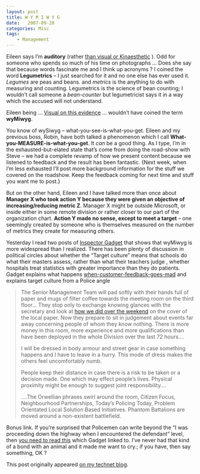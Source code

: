 ```yaml
---
layout: post
title: W Y M I W Y G
date:   2007-09-28
categories: Misc
tags: 
    - Management
---
```


Eileen says I’m **auditory** (rather [than visual or
Kinaesthetic](https://en.wikipedia.org/wiki/Learning_styles#Neil_Fleming's_VAK/VARK_model)
). Odd for someone who spends so much of his time on photographs … Does she say
that because words fascinate me and I think up acronyms ? I coined the word
**Legumetrics** – I just searched for it and no one else has ever used it. *Legumes*
are peas and beans. and *metrics* is the anything to do with measuring and
counting. Legumetrics is the science of bean counting; I wouldn’t call someone a
*bean-counter* but legumetricist says it in a way which the accused will not
understand.

Eileen being … [Visual on this
evidence](http://blogs.technet.com/eileen_brown/archive/2007/09/26/selling-early-copies-of-halo-3.aspx)
… wouldn’t have coined the term **wyMiwyg**.

You know of wySiwyg – what-you-see-is-what-you-get. Eileen and my previous boss,
Robin, have both talked a phenomenon which I call
**What-you-MEASURE-is-what-you-get**. It *can* be a good thing. As I type, I’m in
the exhausted-but-elated state that’s come from doing the road-show with Steve –
we had a complete revamp of how we present content because we listened to
feedback and the result has been fantastic. {Next week, when I’m less exhausted
I’ll post more background information for the stuff we covered on the roadshow.
Keep the feedback coming for next time and stuff you want me to post.}

But on the other hand, Eileen and I have talked more than once about **Manager X
who took action Y because they were given an objective of increasing/reducing
metric Z**. Manager X might be outside Microsoft, or inside either in some remote
division or rather closer to our part of the organization chart. **Action Y made
no sense, except to meet a target** – one seemingly created by someone who is
themselves measured on the number of metrics they create for measuring others.

Yesterday I read two posts of [Inspector Gadget](https://www.amazon.co.uk/Perverting-Course-Justice-Hilarious-Shocking/dp/1906308047) that shows that wyMiwyg is more
widespread than I realized. There has been plenty of discussion in political
circles about whether the “Target culture” means that schools do what their
masters assess, rather than what their teachers judge , whether hospitals treat
statistics with greater importance than they do patients. Gadget explains what
happens
[when-customer-feedback-goes-mad](http://web.archive.org/web/20101130171120/https:/inspectorgadget.wordpress.com/2007/09/21/hot-spots-and-foolishness/)
and explains target culture from a Police angle

>   The Senior Management Team will pad softly with their hands full of paper
>   and mugs of filter coffee towards the meeting room on the third floor… They
>   stop only to exchange knowing glances with the secretary and look at [how we
>   did over the
>   weekend](http://web.archive.org/web/20071014053002/http:/inspectorgadget.wordpress.com/2007/09/15/gadgets-policing-priorities-2008/)
>   on the cover of the local paper. Now they prepare to sit in judgement about
>   events far away concerning people of whom they know nothing. There is more
>   money in this room, more experience and more qualifications than have been
>   deployed in the whole Division over the last 72 hours….
>   
>   I will be dressed in body armour and street gear in case something happens
>   and I have to leave in a hurry. This mode of dress makes the others feel
>   uncomfortably numb.
>   
>   People keep their distance in case there is a risk to be taken or a decision
>   made. One which may effect people’s lives. Physical proximity might be
>   enough to suggest joint responsibility….
>   
>   ….The Orwellian phrases swirl around the room, Citizen Focus, Neighbourhood
>   Partnerships, Today’s Policing Today, Problem Orientated Local Solution
>   Based Initiatives. Phantom Battalions are moved around a non-existent
>   battlefield.

Bonus link. If you’re surprised that Policemen can write beyond the “I was
proceeding down the highway when I encountered the defendant” level, then [you
need to read this](http://whichendbites.blogspot.com/2007/09/90-minutes.html)
which Gadget linked to. I’ve never had that kind of a bond with an animal and it made me want
to cry.; if you have, then say something, OK ?

This post originally appeared [on my technet
blog](https://docs.microsoft.com/en-gb/archive/blogs/jamesone/wymiwyg).
